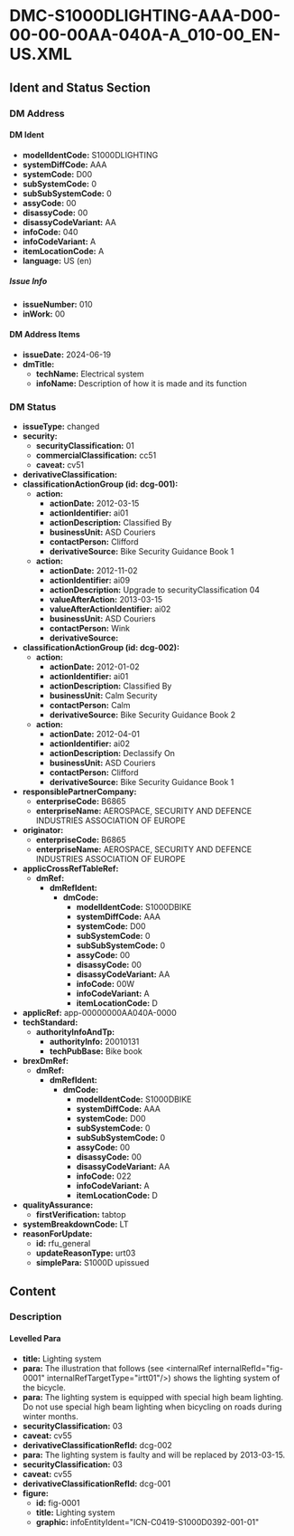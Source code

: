 # DMC-S1000DLIGHTING-AAA-D00-00-00-00AA-040A-A_010-00_EN-US.XML

## Ident and Status Section

### DM Address

#### DM Ident

*   **modelIdentCode:** S1000DLIGHTING
*   **systemDiffCode:** AAA
*   **systemCode:** D00
*   **subSystemCode:** 0
*   **subSubSystemCode:** 0
*   **assyCode:** 00
*   **disassyCode:** 00
*   **disassyCodeVariant:** AA
*   **infoCode:** 040
*   **infoCodeVariant:** A
*   **itemLocationCode:** A
*   **language:** US (en)

##### Issue Info

*   **issueNumber:** 010
*   **inWork:** 00

#### DM Address Items

*   **issueDate:** 2024-06-19
*   **dmTitle:**
    *   **techName:** Electrical system
    *   **infoName:** Description of how it is made and its function

### DM Status

*   **issueType:** changed
*   **security:**
    *   **securityClassification:** 01
    *   **commercialClassification:** cc51
    *   **caveat:** cv51
*   **derivativeClassification:** 
*   **classificationActionGroup (id: dcg-001):**
    *   **action:**
        *   **actionDate:** 2012-03-15
        *   **actionIdentifier:** ai01
        *   **actionDescription:** Classified By
        *   **businessUnit:** ASD Couriers
        *   **contactPerson:** Clifford
        *   **derivativeSource:** Bike Security Guidance Book 1
    *   **action:**
        *   **actionDate:** 2012-11-02
        *   **actionIdentifier:** ai09
        *   **actionDescription:** Upgrade to securityClassification 04
        *   **valueAfterAction:** 2013-03-15
        *   **valueAfterActionIdentifier:** ai02
        *   **businessUnit:** ASD Couriers
        *   **contactPerson:** Wink
        *   **derivativeSource:** 
*   **classificationActionGroup (id: dcg-002):**
    *   **action:**
        *   **actionDate:** 2012-01-02
        *   **actionIdentifier:** ai01
        *   **actionDescription:** Classified By
        *   **businessUnit:** Calm Security
        *   **contactPerson:** Calm
        *   **derivativeSource:** Bike Security Guidance Book 2
    *   **action:**
        *   **actionDate:** 2012-04-01
        *   **actionIdentifier:** ai02
        *   **actionDescription:** Declassify On
        *   **businessUnit:** ASD Couriers
        *   **contactPerson:** Clifford
        *   **derivativeSource:** Bike Security Guidance Book 1
*   **responsiblePartnerCompany:**
    *   **enterpriseCode:** B6865
    *   **enterpriseName:** AEROSPACE, SECURITY AND DEFENCE INDUSTRIES ASSOCIATION OF EUROPE
*   **originator:**
    *   **enterpriseCode:** B6865
    *   **enterpriseName:** AEROSPACE, SECURITY AND DEFENCE INDUSTRIES ASSOCIATION OF EUROPE
*   **applicCrossRefTableRef:**
    *   **dmRef:**
        *   **dmRefIdent:**
            *   **dmCode:**
                *   **modelIdentCode:** S1000DBIKE
                *   **systemDiffCode:** AAA
                *   **systemCode:** D00
                *   **subSystemCode:** 0
                *   **subSubSystemCode:** 0
                *   **assyCode:** 00
                *   **disassyCode:** 00
                *   **disassyCodeVariant:** AA
                *   **infoCode:** 00W
                *   **infoCodeVariant:** A
                *   **itemLocationCode:** D
*   **applicRef:** app-00000000AA040A-0000
*   **techStandard:**
    *   **authorityInfoAndTp:**
        *   **authorityInfo:** 20010131
        *   **techPubBase:** Bike book
*   **brexDmRef:**
    *   **dmRef:**
        *   **dmRefIdent:**
            *   **dmCode:**
                *   **modelIdentCode:** S1000DBIKE
                *   **systemDiffCode:** AAA
                *   **systemCode:** D00
                *   **subSystemCode:** 0
                *   **subSubSystemCode:** 0
                *   **assyCode:** 00
                *   **disassyCode:** 00
                *   **disassyCodeVariant:** AA
                *   **infoCode:** 022
                *   **infoCodeVariant:** A
                *   **itemLocationCode:** D
*   **qualityAssurance:**
    *   **firstVerification:** tabtop
*   **systemBreakdownCode:** LT
*   **reasonForUpdate:**
    *   **id:** rfu_general
    *   **updateReasonType:** urt03
    *   **simplePara:** S1000D upissued

## Content

### Description

#### Levelled Para

*   **title:** Lighting system
*   **para:** The illustration that follows (see &lt;internalRef internalRefId="fig-0001" internalRefTargetType="irtt01"/&gt;) shows the lighting system of the bicycle.
*   **para:** The lighting system is equipped with special high beam lighting. Do not use special high beam lighting when bicycling on roads during winter months.
*   **securityClassification:** 03
*   **caveat:** cv55
*   **derivativeClassificationRefId:** dcg-002
*   **para:** The lighting system is faulty and will be replaced by 2013-03-15.
*   **securityClassification:** 03
*   **caveat:** cv55
*   **derivativeClassificationRefId:** dcg-001
*   **figure:**
    *   **id:** fig-0001
    *   **title:** Lighting system
    *   **graphic:** infoEntityIdent="ICN-C0419-S1000D0392-001-01"